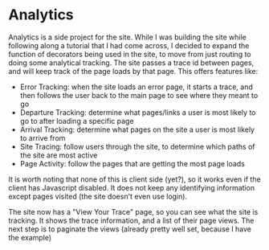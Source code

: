 # Analytics

Analytics is a side project for the site. While I was building the site while following along a tutorial that I had come across, I decided to expand the function of decorators being used in the site, to move from just routing to doing some analytical tracking. The site passes a trace id between pages, and will keep track of the page loads by that page. This offers features like:
 - Error Tracking: when the site loads an error page, it starts a trace, and then follows the user back to the main page to see where they meant to go
 - Departure Tracking: determine what pages/links a user is most likely to go to after loading a specific page
 - Arrival Tracking: determine what pages on the site a user is most likely to arrive from
 - Site Tracing: follow users through the site, to determine which paths of the site are most active
 - Page Activity: follow the pages that are getting the most page loads

It is worth noting that none of this is client side (yet?), so it works even if the client has Javascript disabled. It does not keep any identifying information except pages visited (the site doesn't even use login). 

The site now has a "View Your Trace" page, so you can see what the site is tracking. It shows the trace information, and a list of their page views. The next step is to paginate the views (already pretty well set, because I have the example)
